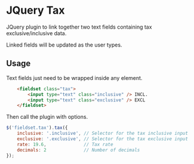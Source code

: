 JQuery Tax
==========

JQuery plugin to link together two text fields containing tax exclusive/inclusive data. 

Linked fields will be updated as the user types. 

Usage
-----

Text fields just need to be wrapped inside any element. 

```html
    <fieldset class="tax">
        <input type="text" class="inclusive" /> INCL.
        <input type="text" class="exclusive" /> EXCL
    </fieldset>
```

Then call the plugin with options. 

```javascript
$('fieldset.tax').tax({
    inclusive: '.inclusive', // Selector for the tax inclusive input
    exclusive: '.exclusive', // Selector for the tax exclusive input
    rate: 19.6,              // Tax rate
    decimals: 2              // Number of decimals
});
```